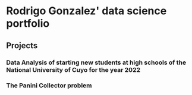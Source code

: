 # Rodrigo Gonzalez' data science portfolio

## Projects

###  Data Analysis of starting new students at high schools of the National University of Cuyo for the year 2022

### The Panini Collector problem